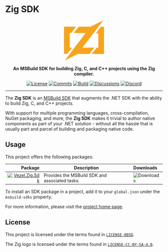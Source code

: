 # Zig SDK

<div align="center">
    <img src="zig.svg"
         width="128" />
</div>

<p align="center">
    <strong>
        An MSBuild SDK for building Zig, C, and C++ projects using the Zig
        compiler.
    </strong>
</p>

<div align="center">

[![License](https://img.shields.io/badge/license-0BSD-brown)](LICENSE-0BSD)
[![Commits](https://img.shields.io/github/commit-activity/m/vezel-dev/zig-sdk/master?label=commits&color=slateblue)](https://github.com/vezel-dev/zig-sdk/commits/master)
[![Build](https://img.shields.io/github/workflow/status/vezel-dev/zig-sdk/Build/master)](https://github.com/vezel-dev/zig-sdk/actions/workflows/build.yml)
[![Discussions](https://img.shields.io/github/discussions/vezel-dev/zig-sdk?color=teal)](https://github.com/vezel-dev/zig-sdk/discussions)
[![Discord](https://img.shields.io/discord/960716713136095232?color=peru&label=discord)](https://discord.gg/GE88ZrPg8j)

</div>

---

The **Zig SDK** is an
[MSBuild SDK](https://docs.microsoft.com/en-us/visualstudio/msbuild/how-to-use-project-sdk)
that augments the .NET SDK with the ability to build Zig, C, and C++ projects.

With support for multiple programming languages, cross-compilation, NuGet
packaging, and more, the **Zig SDK** makes it trivial to author native
components as part of your .NET solution - without all the hassle that is
usually part and parcel of building and packaging native code.

## Usage

This project offers the following packages:

| Package | Description | Downloads |
| -: | - | :- |
| [![Vezel.Zig.Sdk][sdk-img]][sdk-pkg] | Provides the MSBuild SDK and associated tasks. | ![Downloads][sdk-dls] |

[sdk-pkg]: https://www.nuget.org/packages/Vezel.Zig.Sdk

[sdk-img]: https://img.shields.io/nuget/v/Vezel.Zig.Sdk?label=Vezel.Zig.Sdk

[sdk-dls]: https://img.shields.io/nuget/dt/Vezel.Zig.Sdk?label=

To install an SDK package in a project, add it to your `global.json` under the
`msbuild-sdks` property.

For more information, please visit the
[project home page](https://docs.vezel.dev/zig-sdk).

## License

This project is licensed under the terms found in
[`LICENSE-0BSD`](LICENSE-0BSD).

The Zig logo is licensed under the terms found in
[`LICENSE-CC-BY-SA-4.0`](LICENSE-CC-BY-SA-4.0).
